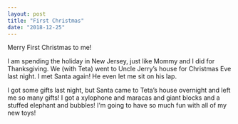 ```yaml
---
layout: post
title: "First Christmas"
date: "2018-12-25"
---
```


Merry First Christmas to me!

I am spending the holiday in New Jersey, just like Mommy and I did for Thanksgiving. We (with Teta) went to Uncle Jerry’s house for Christmas Eve last night. I met Santa again! He even let me sit on his lap.

I got some gifts last night, but Santa came to Teta’s house overnight and left me so many gifts! I got a xylophone and maracas and giant blocks and a stuffed elephant and bubbles! I’m going to have so much fun with all of my new toys!
